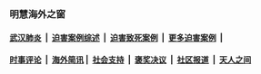 
### 明慧海外之窗

####  [武汉肺炎](indexes/365.md?t=02170700) &nbsp;|&nbsp;  [迫害案例综述](indexes/328.md?t=02170700) &nbsp;|&nbsp; [迫害致死案例](indexes/277.md?t=02170700)  &nbsp;|&nbsp; [更多迫害案例](indexes/81.md?t=02170700)  &nbsp;|&nbsp; 
####  [时事评论](indexes/19.md?t=02170700) &nbsp;|&nbsp; [海外简讯](indexes/245.md?t=02170700)&nbsp;|&nbsp;  [社会支持](indexes/140.md?t=02170700) &nbsp;|&nbsp; [褒奖决议](indexes/282.md?t=02170700) &nbsp;|&nbsp; [社区报道](indexes/91.md?t=02170700)  &nbsp;|&nbsp; [天人之间](indexes/78.md?t=02170700) 

